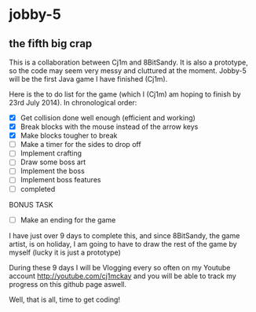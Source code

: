 jobby-5
=======

the fifth big crap
------------------

This is a collaboration between Cj1m and 8BitSandy. It is also a prototype, so the code may seem very messy and cluttured at the moment.
Jobby-5 will be the first Java game I have finished (Cj1m).

Here is the to do list for the game (which I (Cj1m) am hoping to finish by 23rd July 2014).
In chronological order:

- [x] Get collision done well enough (efficient and working)
- [x] Break blocks with the mouse instead of the arrow keys
- [x] Make blocks tougher to break
- [ ] Make a timer for the sides to drop off
- [ ] Implement crafting
- [ ] Draw some boss art
- [ ] Implement the boss
- [ ] Implement boss features
- [ ] completed

BONUS TASK

- [ ] Make an ending for the game

I have just over 9 days to complete this, and since 8BitSandy, the game artist, is on holiday, I am going to have to
draw the rest of the game by myself (lucky it is just a prototype)

During these 9 days I will be Vlogging every so often on my Youtube account http://youtube.com/cj1mckay and you will be able to track 
my progress on this github page aswell.

Well, that is all, time to get coding!
